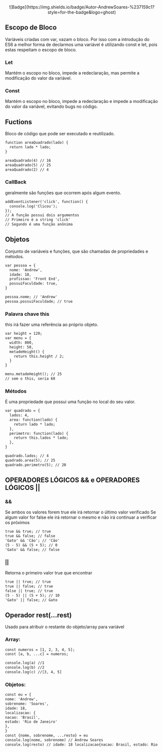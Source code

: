 <p align="center">
  ![Badge](https://img.shields.io/badge/Autor-AndrewSoares-%237159c1?style=for-the-badge&logo=ghost)
</p>


## Escopo de Bloco

<p> Variáveis criadas com var, vazam o bloco. Por isso com a introdução do ES6 a melhor forma de declarmos uma variável é utilizando const e let, pois estas respeitam o escopo de bloco.</p>

### Let

<p>Mantém o escopo no bloco, impede a redeclaração, mas permite a modificação do valor da variável. </p>

### Const

<p>Mantém o escopo no bloco, impede a redeclaração e impede a modificação do valor da variável, evitando bugs no código. </p>

## Fuctions

<p> Bloco de código que pode ser executado e reutilizado. </p>

```diff
function areaQuadrado(lado) {
  return lado * lado;
}

areaQuadrado(4) // 16
areaQuadrado(5) // 25
areaQuadrado(2) // 4
```

### CallBack

<p> geralmente são funções que ocorrem após algum evento. </p>

```diff
addEventListener('click', function() {
  console.log('Clicou');
});
// A função possui dois argumentos
// Primeiro é a string 'click'
// Segundo é uma função anônima
```

## Objetos

<p> Conjunto de variáveis e funções, que são chamadas de propriedades e métodos.</p>

```diff
var pessoa = {
  nome: 'Andrew',
  idade: 18,
  profissao: 'Front End',
  possuiFaculdade: true,
}

pessoa.nome; // 'Andrew'
pessoa.possuiFaculdade; // true
```

### Palavra chave this

<p> this irá fazer uma referência ao próprio objeto.</p>

```diff
var height = 120;
var menu = {
  width: 800,
  height: 50,
  metadeHeight() {
    return this.height / 2;
  }
}

menu.metadeHeight(); // 25
// sem o this, seria 60

```

### Métodos

<p>É uma propriedade que possui uma função no local do seu valor. </p>

```diff
var quadrado = {
  lados: 4,
  area: function(lado) {
    return lado * lado;
  },
  perimetro: function(lado) {
    return this.lados * lado;
  },
}

quadrado.lados; // 4
quadrado.area(5); // 25
quadrado.perimetro(5); // 20

```

## OPERADORES LÓGICOS && e OPERADORES LÓGICOS ||

### &&

<p> Se ambos os valores forem true ele irá retornar o último valor verificado
    Se algum valor for false ele irá retornar o mesmo e não irá continuar a verificar os próximos </p>

```diff
true && true; // true
true && false; // false
'Gato' && 'Cão'; // 'Cão'
(5 - 5) && (5 + 5); // 0
'Gato' && false; // false
```

### ||

<p>Retorna o primeiro valor true que encontrar</p>

```diff
true || true; // true
true || false; // true
false || true; // true
(5 - 5) || (5 + 5); // 10
'Gato' || false; // Gato
```

## Operador rest(...rest)

<p> Usado para atribuir o restante do objeto/array para variável </p>

### Array:

```diff
const numeros = [1, 2, 3, 4, 5];
const [a, b, ...c] = numeros;

console.log(a) //1
console.log(b) //2
console.log(c) //[3, 4, 5]
```

### Objetos:

```diff
const eu = {
nome: 'Andrew',
sobrenome: 'Soares',
idade: 18,
localizacao: {
nacao: 'Brasil',
estado: 'Rio de Janeiro'
},
}
const {nome, sobrenome, ...resto} = eu
console.log(nome, sobrenome) // Andrew Soares
console.log(resto) // idade: 18 localizacao{nacao: Brasil, estado: Rio de Janeiro }
```
